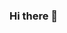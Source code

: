 ### Hi there 👋

<!-- **orchidbit/orchidbit** is a ✨ _special_ ✨ repository because its `README.md` (this file) appears on your GitHub profile. -->
